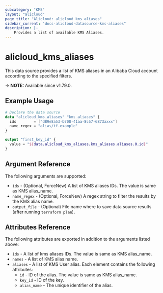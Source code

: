 ```yaml
---
subcategory: "KMS"
layout: "alicloud"
page_title: "Alicloud: alicloud_kms_aliases"
sidebar_current: "docs-alicloud-datasource-kms-aliases"
description: |-
    Provides a list of available KMS Aliases.
---
```


# alicloud_kms_aliases

This data source provides a list of KMS aliases in an Alibaba Cloud account according to the specified filters.
 
-> **NOTE:** Available since v1.79.0.

## Example Usage

```terraform
# Declare the data source
data "alicloud_kms_aliases" "kms_aliases" {
  ids        = ["d89e8a53-b708-41aa-8c67-6873axxx"]
  name_regex = "alias/tf-example"
}

output "first_key_id" {
  value = "${data.alicloud_kms_aliases.kms_aliases.aliases.0.id}"
}
```

## Argument Reference

The following arguments are supported:

* `ids` - (Optional, ForceNew) A list of KMS aliases IDs. The value is same as KMS alias_name.
* `name_regex` - (Optional, ForceNew) A regex string to filter the results by the KMS alias name.
* `output_file` - (Optional) File name where to save data source results (after running `terraform plan`).

## Attributes Reference

The following attributes are exported in addition to the arguments listed above:

* `ids` -  A list of kms aliases IDs. The value is same as KMS alias_name. 
* `names` -  A list of KMS alias name.
* `aliases` - A list of KMS User alias. Each element contains the following attributes:
  * `id` - ID of the alias. The value is same as KMS alias_name.
  * `key_id` - ID of the key.
  * `alias_name` - The unique identifier of the alias.

